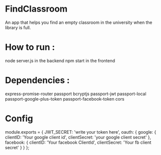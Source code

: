 # FindClassroom

An app that helps you find an empty classroom in the university when the library is full.

# How to run :

node server.js in the backend
npm start in the frontend


# Dependencies :
express-promise-router
passport
bcryptjs
passport-jwt
passport-local
passport-google-plus-token
passport-facebook-token
cors



# Config

module.exports = {
  JWT_SECRET: 'write your token here',
  oauth: {
    google: {
      clientID: 'Your google client id',
      clientSecret: 'your google client secret'
    },
    facebook: {
      clientID: 'Your facebook ClientId',
      clientSecret: 'Your fb client secret'
    }
  }
};

